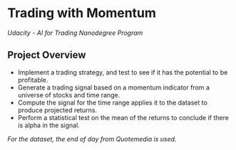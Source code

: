 # Trading with Momentum
*Udacity - AI for Trading Nanodegree Program*

## Project Overview
* Implement a trading strategy, and test to see if it has the potential to be profitable. 
* Generate a trading signal based on a momentum indicator from a universe of stocks and time range. 
* Compute the signal for the time range applies it to the dataset to produce projected returns. 
* Perform a statistical test on the mean of the returns to conclude if there is alpha in the signal. 

*For the dataset, the end of day from Quotemedia is used.*
